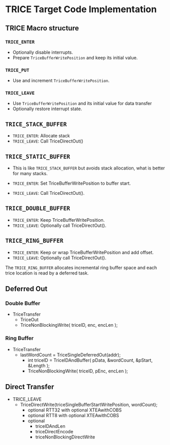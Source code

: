 # TRICE Target Code Implementation

## TRICE Macro structure

### `TRICE_ENTER`

- Optionally disable interrupts.
- Prepare `TriceBufferWritePosition` and keep its initial value.

### `TRICE_PUT`

- Use and increment `TriceBufferWritePosition`.

### `TRICE_LEAVE`

- Use `TriceBufferWritePosition` and its initial value for data transfer
- Optionally restore interrupt state.

## `TRICE_STACK_BUFFER`

- `TRICE_ENTER`: Allocate stack
- `TRICE_LEAVE`: Call TriceDirectOut()

## `TRICE_STATIC_BUFFER`

- This is like `TRICE_STACK_BUFFER` but avoids stack allocation, what is better for many stacks.

- `TRICE_ENTER`: Set TriceBufferWritePosition to buffer start.
- `TRICE_LEAVE`: Call TriceDirectOut().

## `TRICE_DOUBLE_BUFFER`

- `TRICE_ENTER`: Keep TriceBufferWritePosition.
- `TRICE_LEAVE`: Optionally call TriceDirectOut().

## `TRICE_RING_BUFFER`

- `TRICE_ENTER`: Keep or wrap TriceBufferWritePosition and add offset.
- `TRICE_LEAVE`: Optionally call TriceDirectOut().

The `TRICE_RING_BUFFER` allocates incremental ring buffer space and each trice location is read by a deferred task.

## Deferred Out

### Double Buffer

- TriceTransfer
  - TriceOut
  - TriceNonBlockingWrite( triceID, enc, encLen );
  
### Ring Buffer

- TriceTransfer
  - lastWordCount = TriceSingleDeferredOut(addr);
    - int triceID = TriceIDAndBuffer( pData, &wordCount, &pStart, &Length );
    - TriceNonBlockingWrite( triceID, pEnc, encLen );

## Direct Transfer

- TRICE_LEAVE
  - TriceDirectWrite(triceSingleBufferStartWritePosition, wordCount);
    - optional RTT32 with optional XTEAwithCOBS
    - optional RTT8  with optional XTEAwithCOBS
    - optional
      - triceIDAndLen
      - triceDirectEncode
      - triceNonBlockingDirectWrite

